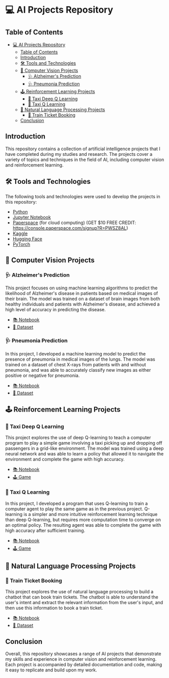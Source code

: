 # 💻 AI Projects Repository

## Table of Contents
- [💻 AI Projects Repository](#-ai-projects-repository)
  - [Table of Contents](#table-of-contents)
  - [Introduction](#introduction)
  - [🛠️ Tools and Technologies](#️-tools-and-technologies)
  - [🧠 Computer Vision Projects](#-computer-vision-projects)
    - [🩺 Alzheimer's Prediction](#-alzheimers-prediction)
    - [🩺 Pneumonia Prediction](#-pneumonia-prediction)
  - [🕹️ Reinforcement Learning Projects](#️-reinforcement-learning-projects)
    - [🚕 Taxi Deep Q Learning](#-taxi-deep-q-learning)
    - [🚕 Taxi Q Learning](#-taxi-q-learning)
  - [📝 Natural Language Processing Projects](#-natural-language-processing-projects)
    - [🚝 Train Ticket Booking](#-train-ticket-booking)
  - [Conclusion](#conclusion)

## Introduction

This repository contains a collection of artificial intelligence projects that I have completed during my studies and research. The projects cover a variety of topics and techniques in the field of AI, including computer vision and reinforcement learning.

## 🛠️ Tools and Technologies

The following tools and technologies were used to develop the projects in this repository:

- [Python](https://www.python.org/)
- [Jupyter Notebook](https://jupyter.org/)
- [Paperspace](https://www.paperspace.com/) (for cloud computing) (GET $10 FREE CREDIT: https://console.paperspace.com/signup?R=PWSZ8AL)
- [Kaggle](https://www.kaggle.com/)
- [Hugging Face](https://huggingface.co/)
- [PyTorch](https://pytorch.org/)

## 🧠 Computer Vision Projects
### 🩺 Alzheimer's Prediction
This project focuses on using machine learning algorithms to predict the likelihood of Alzheimer's disease in patients based on medical images of their brain. The model was trained on a dataset of brain images from both healthy individuals and patients with Alzheimer's disease, and achieved a high level of accuracy in predicting the disease.

- [📚 Notebook](computer_vision/alzheimer/alzheimer_1_0_0.ipynb)
- [📁 Dataset](https://www.kaggle.com/datasets/tourist55/alzheimers-dataset-4-class-of-images)

### 🩺 Pneumonia Prediction
In this project, I developed a machine learning model to predict the presence of pneumonia in medical images of the lungs. The model was trained on a dataset of chest X-rays from patients with and without pneumonia, and was able to accurately classify new images as either positive or negative for pneumonia.

- [📚 Notebook](computer_vision/pneumonia/pneumonia_1_0_0.ipynb)
- [📁 Dataset](https://www.kaggle.com/datasets/paultimothymooney/chest-xray-pneumonia)

## 🕹️ Reinforcement Learning Projects
### 🚕 Taxi Deep Q Learning
This project explores the use of deep Q-learning to teach a computer program to play a simple game involving a taxi picking up and dropping off passengers in a grid-like environment. The model was trained using a deep neural network and was able to learn a policy that allowed it to navigate the environment and complete the game with high accuracy.

- [📚 Notebook](reinforcement_learning/taxi/deep_q_learning.ipynb)
- [🕹️ Game](https://gymnasium.farama.org/environments/toy_text/taxi/)

### 🚕 Taxi Q Learning
In this project, I developed a program that uses Q-learning to train a computer agent to play the same game as in the previous project. Q-learning is a simpler and more intuitive reinforcement learning technique than deep Q-learning, but requires more computation time to converge on an optimal policy. The resulting agent was able to complete the game with high accuracy after sufficient training.

- [📚 Notebook](reinforcement_learning/taxi/q_learning.ipynb)
- [🕹️ Game](https://gymnasium.farama.org/environments/toy_text/taxi/)

## 📝 Natural Language Processing Projects
<!-- project "I want to go to Lyon from Paris tomorrow" find destination, from, date -->
### 🚝 Train Ticket Booking
This project explores the use of natural language processing to build a chatbot that can book train tickets. The chatbot is able to understand the user's intent and extract the relevant information from the user's input, and then use this information to book a train ticket.

- [📚 Notebook](natural_language_processing/token_classification/bert_travel_order_1_0_0.ipynb)
- [📁 Dataset](natural_language_processing/token_classification/dataframe.csv)


## Conclusion
Overall, this repository showcases a range of AI projects that demonstrate my skills and experience in computer vision and reinforcement learning. Each project is accompanied by detailed documentation and code, making it easy to replicate and build upon my work.
